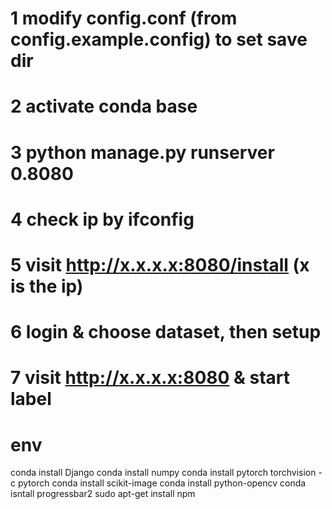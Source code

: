 # 1 modify config.conf (from config.example.config) to set save dir

# 2 activate conda base

# 3 python manage.py runserver 0.8080

# 4 check ip by ifconfig

# 5 visit http://x.x.x.x:8080/install (x is the ip)

# 6 login & choose dataset, then setup

# 7 visit http://x.x.x.x:8080 & start label

# env

conda install Django
conda install numpy
conda install pytorch torchvision -c pytorch
conda install scikit-image
conda install python-opencv
conda isntall progressbar2
sudo apt-get install npm
